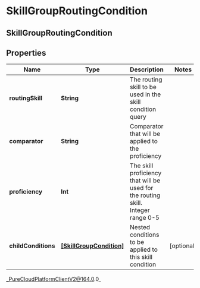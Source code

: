 # SkillGroupRoutingCondition

## SkillGroupRoutingCondition

## Properties

|Name | Type | Description | Notes|
|------------ | ------------- | ------------- | -------------|
| **routingSkill** | **String** | The routing skill to be used in the skill condition query | |
| **comparator** | **String** | Comparator that will be applied to the proficiency | |
| **proficiency** | **Int** | The skill proficiency that will be used for the routing skill. Integer range 0-5 | |
| **childConditions** | [**[SkillGroupCondition]**](SkillGroupCondition) | Nested conditions to be applied to this skill condition | [optional] |



_PureCloudPlatformClientV2@164.0.0_
